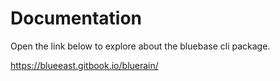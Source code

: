 # Documentation  

Open the link below to explore about the bluebase cli package.  

https://blueeast.gitbook.io/bluerain/